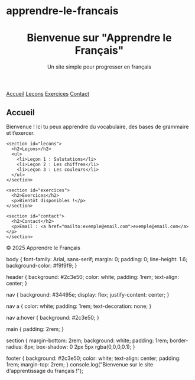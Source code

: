 # apprendre-le-francais
<!DOCTYPE html>
<html lang="fr">
<head>
  <meta charset="UTF-8">
  <meta name="viewport" content="width=device-width, initial-scale=1.0">
  <title>Apprendre le Français</title>
  <link rel="stylesheet" href="style.css">
</head>
<body>
  <header>
    <h1>Bienvenue sur "Apprendre le Français"</h1>
    <p>Un site simple pour progresser en français</p>
  </header>

  <nav>
    <a href="#accueil">Accueil</a>
    <a href="#lecons">Leçons</a>
    <a href="#exercices">Exercices</a>
    <a href="#contact">Contact</a>
  </nav>

  <main>
    <section id="accueil">
      <h2>Accueil</h2>
      <p>Bienvenue ! Ici tu peux apprendre du vocabulaire, des bases de grammaire et t’exercer.</p>
    </section>

    <section id="lecons">
      <h2>Leçons</h2>
      <ul>
        <li>Leçon 1 : Salutations</li>
        <li>Leçon 2 : Les chiffres</li>
        <li>Leçon 3 : Les couleurs</li>
      </ul>
    </section>

    <section id="exercices">
      <h2>Exercices</h2>
      <p>Bientôt disponibles !</p>
    </section>

    <section id="contact">
      <h2>Contact</h2>
      <p>Email : <a href="mailto:exemple@email.com">exemple@email.com</a></p>
    </section>
  </main>

  <footer>
    <p>&copy; 2025 Apprendre le Français</p>
  </footer>

  <script src="script.js"></script>
</body>
</html>
body {
  font-family: Arial, sans-serif;
  margin: 0;
  padding: 0;
  line-height: 1.6;
  background-color: #f9f9f9;
}

header {
  background: #2c3e50;
  color: white;
  padding: 1rem;
  text-align: center;
}

nav {
  background: #34495e;
  display: flex;
  justify-content: center;
}

nav a {
  color: white;
  padding: 1rem;
  text-decoration: none;
}

nav a:hover {
  background: #2c3e50;
}

main {
  padding: 2rem;
}

section {
  margin-bottom: 2rem;
  background: white;
  padding: 1rem;
  border-radius: 8px;
  box-shadow: 0 2px 5px rgba(0,0,0,0.1);
}

footer {
  background: #2c3e50;
  color: white;
  text-align: center;
  padding: 1rem;
  margin-top: 2rem;
}
console.log("Bienvenue sur le site d'apprentissage du français !");
